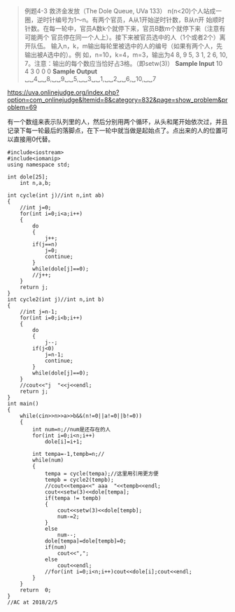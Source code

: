 > 例题4-3 救济金发放（The Dole Queue, UVa 133）
n(n<20)个人站成一圈，逆时针编号为1～n。有两个官员，A从1开始逆时针数，B从n开
始顺时针数。在每一轮中，官员A数k个就停下来，官员B数m个就停下来（注意有可能两个
官员停在同一个人上）。接下来被官员选中的人（1个或者2个）离开队伍。
输入n，k，m输出每轮里被选中的人的编号（如果有两个人，先输出被A选中的）。例
如，n=10，k=4，m=3，输出为4 8, 9 5, 3 1, 2 6, 10, 7。注意：输出的每个数应当恰好占3格。（即setw(3)）
**Sample Input**
10 4 3
0 0 0
**Sample Output**
␣␣4␣␣8,␣␣9␣␣5,␣␣3␣␣1,␣␣2␣␣6,␣10,␣␣7

https://uva.onlinejudge.org/index.php?option=com_onlinejudge&Itemid=8&category=832&page=show_problem&problem=69

有一个数组来表示队列里的人，然后分别用两个循环，从头和尾开始依次过，并且记录下每一轮最后的落脚点，在下一轮中就当做是起始点了。点出来的人的位置可以直接用0代替。
```
#include<iostream>
#include<iomanip>
using namespace std;

int dole[25];
    int n,a,b;

int cycle(int j)//int n,int ab)
{
    //int j=0;
    for(int i=0;i<a;i++)
    {
        do
        {
            j++;
        if(j==n)
            j=0;
            continue;
        }
        while(dole[j]==0);
        //j++;
    }
    return j;
}
int cycle2(int j)//int n,int b)
{
    //int j=n-1;
    for(int i=0;i<b;i++)
    {
        do
        {
            j--;
        if(j<0)
            j=n-1;
            continue;
        }
        while(dole[j]==0);
    }
    //cout<<"j  "<<j<<endl;
    return j;
}
int main()
{
    while(cin>>n>>a>>b&&(n!=0||a!=0||b!=0))
    {
        int num=n;//num是还存在的人
        for(int i=0;i<n;i++)
            dole[i]=i+1;

        int tempa=-1,tempb=n;//
        while(num)
        {
            tempa = cycle(tempa);//这里用引用更方便
            tempb = cycle2(tempb);
            //cout<<tempa<<" aaa  "<<tempb<<endl;
            cout<<setw(3)<<dole[tempa];
            if(tempa != tempb)
            {
                cout<<setw(3)<<dole[tempb];
                num-=2;
            }
            else
                num--;
            dole[tempa]=dole[tempb]=0;
            if(num)
                cout<<",";
            else
                cout<<endl;
            //for(int i=0;i<n;i++)cout<<dole[i];cout<<endl;
        }
    }
    return  0;
}
//AC at 2018/2/5

```